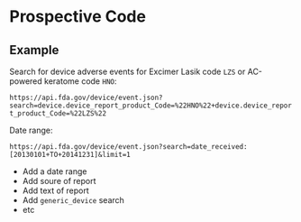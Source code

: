 # Prospective Code

## Example 

Search for device adverse events for Excimer Lasik code `LZS` or AC-powered keratome code `HNO`:

`https://api.fda.gov/device/event.json?search=device.device_report_product_Code=%22HNO%22+device.device_report_product_Code=%22LZS%22`

Date range:

`https://api.fda.gov/device/event.json?search=date_received:[20130101+TO+20141231]&limit=1`

- Add a date range
- Add soure of report
- Add text of report
- Add `generic_device` search
- etc
